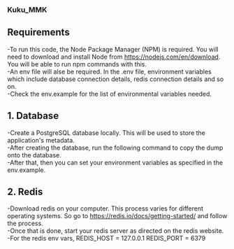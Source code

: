 ### Kuku_MMK

## Requirements
-To run this code, the Node Package Manager (NPM) is required. You will need to download and install Node from https://nodejs.com/en/download. You will be able to run npm commands with this.<br/>
-An env file will alse be required. In the .env file, environment variables which include database connection details, redis connection details and so on.<br/>
-Check the env.example for the list of environmental variables needed.

## 1. Database
-Create a PostgreSQL database locally. This will be used to store the application's metadata.<br/>
-After creating the database, run the following command to copy the dump onto the database. <br/>
-After that, then you can set your environment variables as specified in the env.example.<br/>

## 2. Redis
-Download redis on your computer. This process varies for different operating systems. So go to https://redis.io/docs/getting-started/ and follow the process. <br/>
-Once that is done, start your redis server as directed on the redis website.<br/>
-For the redis env vars,
REDIS_HOST = 127.0.0.1
REDIS_PORT = 6379
